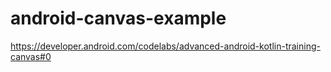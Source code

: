 # android-canvas-example
https://developer.android.com/codelabs/advanced-android-kotlin-training-canvas#0